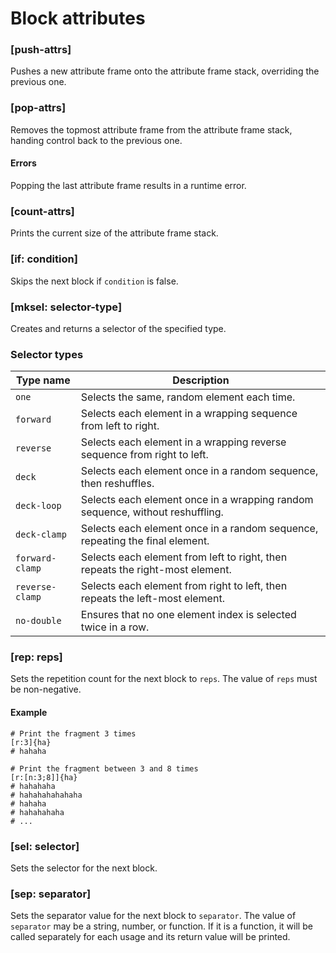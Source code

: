 # Block attributes

### [push-attrs]

Pushes a new attribute frame onto the attribute frame stack, overriding the previous one.

### [pop-attrs]

Removes the topmost attribute frame from the attribute frame stack, handing control back to the previous one.

#### Errors

Popping the last attribute frame results in a runtime error.

### [count-attrs]

Prints the current size of the attribute frame stack.

### [if: condition]

Skips the next block if `condition` is false.

### [mksel: selector-type]

Creates and returns a selector of the specified type.

### Selector types

|Type name      |Description                                                                  |
|---------------|-----------------------------------------------------------------------------|
|`one`          |Selects the same, random element each time.                                  |
|`forward`      |Selects each element in a wrapping sequence from left to right.              |
|`reverse`      |Selects each element in a wrapping reverse sequence from right to left.      |
|`deck`         |Selects each element once in a random sequence, then reshuffles.             |
|`deck-loop`    |Selects each element once in a wrapping random sequence, without reshuffling.|
|`deck-clamp`   |Selects each element once in a random sequence, repeating the final element. |
|`forward-clamp`|Selects each element from left to right, then repeats the right-most element.|
|`reverse-clamp`|Selects each element from right to left, then repeats the left-most element. |
|`no-double`    |Ensures that no one element index is selected twice in a row.                |

### [rep: reps]

Sets the repetition count for the next block to `reps`.
The value of `reps` must be non-negative.

#### Example

```rant
# Print the fragment 3 times
[r:3]{ha}
# hahaha

# Print the fragment between 3 and 8 times
[r:[n:3;8]]{ha}
# hahahaha
# hahahahahahaha
# hahaha
# hahahahaha
# ...
```

### [sel: selector]

Sets the selector for the next block.

### [sep: separator]

Sets the separator value for the next block to `separator`.
The value of `separator` may be a string, number, or function.
If it is a function, it will be called separately for each usage and its return value will be printed.

